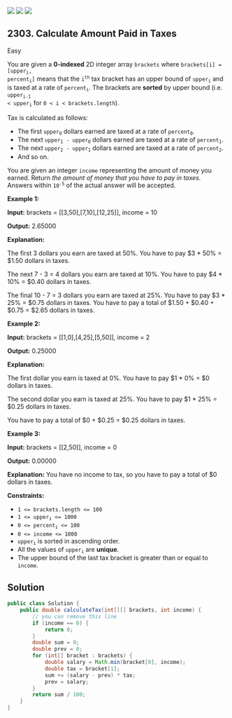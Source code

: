 [![](https://img.shields.io/github/stars/javadev/LeetCode-in-Java?label=Stars&style=flat-square)](https://github.com/javadev/LeetCode-in-Java)
[![](https://img.shields.io/github/forks/javadev/LeetCode-in-Java?label=Fork%20me%20on%20GitHub%20&style=flat-square)](https://github.com/javadev/LeetCode-in-Java/fork)
[![](https://img.shields.io/badge/-LeetCode%20in%20Kotlin-blue?style=flat-square)](https://github.com/javadev/LeetCode-in-Kotlin)

## 2303\. Calculate Amount Paid in Taxes

Easy

You are given a **0-indexed** 2D integer array `brackets` where <code>brackets[i] = [upper<sub>i</sub>, percent<sub>i</sub>]</code> means that the <code>i<sup>th</sup></code> tax bracket has an upper bound of <code>upper<sub>i</sub></code> and is taxed at a rate of <code>percent<sub>i</sub></code>. The brackets are **sorted** by upper bound (i.e. <code>upper<sub>i-1</sub> < upper<sub>i</sub></code> for `0 < i < brackets.length`).

Tax is calculated as follows:

*   The first <code>upper<sub>0</sub></code> dollars earned are taxed at a rate of <code>percent<sub>0</sub></code>.
*   The next <code>upper<sub>1</sub> - upper<sub>0</sub></code> dollars earned are taxed at a rate of <code>percent<sub>1</sub></code>.
*   The next <code>upper<sub>2</sub> - upper<sub>1</sub></code> dollars earned are taxed at a rate of <code>percent<sub>2</sub></code>.
*   And so on.

You are given an integer `income` representing the amount of money you earned. Return _the amount of money that you have to pay in taxes._ Answers within <code>10<sup>-5</sup></code> of the actual answer will be accepted.

**Example 1:**

**Input:** brackets = \[\[3,50],[7,10],[12,25]], income = 10

**Output:** 2.65000

**Explanation:**

The first 3 dollars you earn are taxed at 50%. You have to pay $3 \* 50% = $1.50 dollars in taxes.

The next 7 - 3 = 4 dollars you earn are taxed at 10%. You have to pay $4 \* 10% = $0.40 dollars in taxes.

The final 10 - 7 = 3 dollars you earn are taxed at 25%. You have to pay $3 \* 25% = $0.75 dollars in taxes. You have to pay a total of $1.50 + $0.40 + $0.75 = $2.65 dollars in taxes. 

**Example 2:**

**Input:** brackets = \[\[1,0],[4,25],[5,50]], income = 2

**Output:** 0.25000

**Explanation:**

The first dollar you earn is taxed at 0%. You have to pay $1 \* 0% = $0 dollars in taxes.

The second dollar you earn is taxed at 25%. You have to pay $1 \* 25% = $0.25 dollars in taxes.

You have to pay a total of $0 + $0.25 = $0.25 dollars in taxes. 

**Example 3:**

**Input:** brackets = \[\[2,50]], income = 0

**Output:** 0.00000

**Explanation:** You have no income to tax, so you have to pay a total of $0 dollars in taxes. 

**Constraints:**

*   `1 <= brackets.length <= 100`
*   <code>1 <= upper<sub>i</sub> <= 1000</code>
*   <code>0 <= percent<sub>i</sub> <= 100</code>
*   `0 <= income <= 1000`
*   <code>upper<sub>i</sub></code> is sorted in ascending order.
*   All the values of <code>upper<sub>i</sub></code> are **unique**.
*   The upper bound of the last tax bracket is greater than or equal to `income`.

## Solution

```java
public class Solution {
    public double calculateTax(int[][] brackets, int income) {
        // you can remove this line
        if (income == 0) {
            return 0;
        }
        double sum = 0;
        double prev = 0;
        for (int[] bracket : brackets) {
            double salary = Math.min(bracket[0], income);
            double tax = bracket[1];
            sum += (salary - prev) * tax;
            prev = salary;
        }
        return sum / 100;
    }
}
```